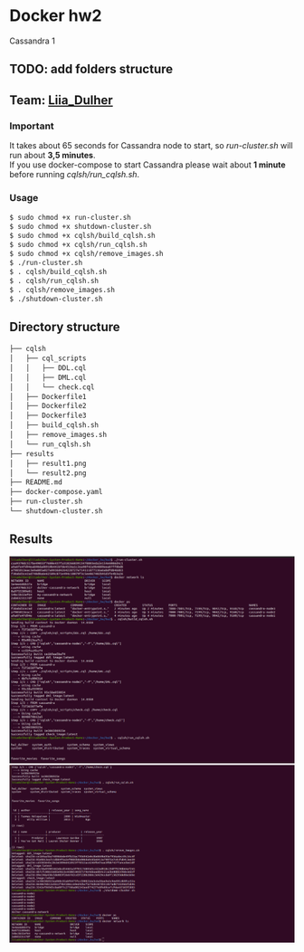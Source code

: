 # Docker hw2
Cassandra 1

## TODO: add folders structure

## Team: [Liia_Dulher](https://github.com/LiiaDulher)

### Important
It takes about 65 seconds for Cassandra node to start, so <i>run-cluster.sh</i> will run about <b>3,5 minutes</b>.<br>
If you use docker-compose to start Cassandra please wait about <b>1 minute</b> before running <i>cqlsh/run_cqlsh.sh</i>.

### Usage
````
$ sudo chmod +x run-cluster.sh
$ sudo chmod +x shutdown-cluster.sh
$ sudo chmod +x cqlsh/build_cqlsh.sh
$ sudo chmod +x cqlsh/run_cqlsh.sh
$ sudo chmod +x cqlsh/remove_images.sh
$ ./run-cluster.sh
$ . cqlsh/build_cqlsh.sh
$ . cqlsh/run_cqlsh.sh
$ . cqlsh/remove_images.sh
$ ./shutdown-cluster.sh
````
## Directory structure
```markdown
├── cqlsh
│   ├── cql_scripts
│   │   ├── DDL.cql
│   │   ├── DML.cql
│   │   └── check.cql
│   ├── Dockerfile1
│   ├── Dockerfile2
│   ├── Dockerfile3
│   ├── build_cqlsh.sh
│   ├── remove_images.sh
│   └── run_cqlsh.sh
├── results
│   ├── result1.png
│   └── result2.png
├── README.md
├── docker-compose.yaml
├── run-cluster.sh
└── shutdown-cluster.sh
```

## Results
![result1](./results/result1.png)
![result2](./results/result2.png)
